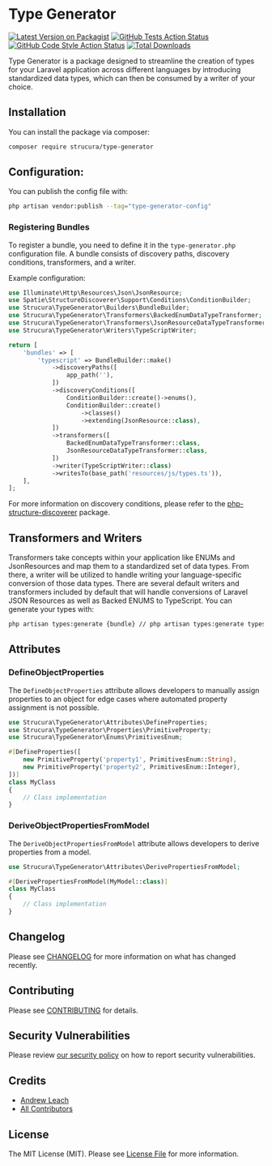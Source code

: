 # Type Generator

[![Latest Version on Packagist](https://img.shields.io/packagist/v/strucura/type-generator.svg?style=flat-square)](https://packagist.org/packages/strucura/type-generator)
[![GitHub Tests Action Status](https://img.shields.io/github/actions/workflow/status/strucura/type-generator/run-tests.yml?branch=master&label=tests&style=flat-square)](https://github.com/strucura/type-generator/actions?query=workflow%3Arun-tests+branch%3Amaster)
[![GitHub Code Style Action Status](https://img.shields.io/github/actions/workflow/status/strucura/type-generator/fix-php-code-style-issues.yml?branch=master&label=code%20style&style=flat-square)](https://github.com/strucura/type-generator/actions?query=workflow%3A"Fix+PHP+code+style+issues"+branch%3Amaster)
[![Total Downloads](https://img.shields.io/packagist/dt/strucura/type-generator.svg?style=flat-square)](https://packagist.org/packages/strucura/type-generator)

Type Generator is a package designed to streamline the creation of types for your Laravel application across different languages by introducing standardized data types, which can then be consumed by a writer of your choice.

## Installation

You can install the package via composer:

```bash
composer require strucura/type-generator
```

## Configuration:

You can publish the config file with:

```bash
php artisan vendor:publish --tag="type-generator-config"
```

### Registering Bundles

To register a bundle, you need to define it in the `type-generator.php` configuration file. A bundle consists of discovery paths, discovery conditions, transformers, and a writer.

Example configuration:

```php
use Illuminate\Http\Resources\Json\JsonResource;
use Spatie\StructureDiscoverer\Support\Conditions\ConditionBuilder;
use Strucura\TypeGenerator\Builders\BundleBuilder;
use Strucura\TypeGenerator\Transformers\BackedEnumDataTypeTransformer;
use Strucura\TypeGenerator\Transformers\JsonResourceDataTypeTransformer;
use Strucura\TypeGenerator\Writers\TypeScriptWriter;

return [
    'bundles' => [
        'typescript' => BundleBuilder::make()
            ->discoveryPaths([
                app_path(''),
            ])
            ->discoveryConditions([
                ConditionBuilder::create()->enums(),
                ConditionBuilder::create()
                    ->classes()
                    ->extending(JsonResource::class),
            ])
            ->transformers([
                BackedEnumDataTypeTransformer::class,
                JsonResourceDataTypeTransformer::class,
            ])
            ->writer(TypeScriptWriter::class)
            ->writesTo(base_path('resources/js/types.ts')),
    ],
];
```

For more information on discovery conditions, please refer to the [php-structure-discoverer](https://github.com/spatie/php-structure-discoverer) package.

## Transformers and Writers

Transformers take concepts within your application like ENUMs and JsonResources and map them to a standardized set of data types. From there, a writer will be utilized to handle writing your language-specific conversion of those data types. There are several default writers and transformers included by default that will handle conversions of Laravel JSON Resources as well as Backed ENUMS to TypeScript. You can generate your types with:

```bash
php artisan types:generate {bundle} // php artisan types:generate typescript
```

## Attributes

### DefineObjectProperties

The `DefineObjectProperties` attribute allows developers to manually assign properties to an object for edge cases where automated property assignment is not possible.

```php
use Strucura\TypeGenerator\Attributes\DefineProperties;
use Strucura\TypeGenerator\Properties\PrimitiveProperty;
use Strucura\TypeGenerator\Enums\PrimitivesEnum;

#[DefineProperties([
    new PrimitiveProperty('property1', PrimitivesEnum::String),
    new PrimitiveProperty('property2', PrimitivesEnum::Integer),
])]
class MyClass
{
    // Class implementation
}
```

### DeriveObjectPropertiesFromModel

The `DeriveObjectPropertiesFromModel` attribute allows developers to derive properties from a model.

```php
use Strucura\TypeGenerator\Attributes\DerivePropertiesFromModel;

#[DerivePropertiesFromModel(MyModel::class)]
class MyClass
{
    // Class implementation
}
```

## Changelog

Please see [CHANGELOG](CHANGELOG.md) for more information on what has changed recently.

## Contributing

Please see [CONTRIBUTING](CONTRIBUTING.md) for details.

## Security Vulnerabilities

Please review [our security policy](../../security/policy) on how to report security vulnerabilities.

## Credits

- [Andrew Leach](https://github.com/7387639+andyleach)
- [All Contributors](../../contributors)

## License

The MIT License (MIT). Please see [License File](LICENSE.md) for more information.
```

